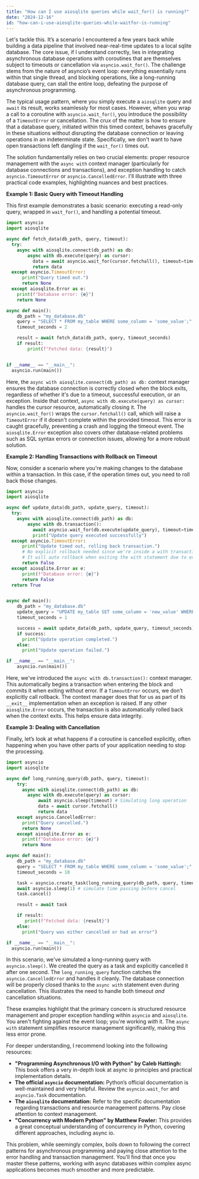 ```yaml
---
title: "How can I use aiosqlite queries while wait_for() is running?"
date: "2024-12-16"
id: "how-can-i-use-aiosqlite-queries-while-waitfor-is-running"
---
```


Let's tackle this. It’s a scenario I encountered a few years back while building a data pipeline that involved near-real-time updates to a local sqlite database. The core issue, if I understand correctly, lies in integrating asynchronous database operations with coroutines that are themselves subject to timeouts or cancellation via `asyncio.wait_for()`. The challenge stems from the nature of asyncio’s event loop: everything essentially runs within that single thread, and blocking operations, like a long-running database query, can stall the entire loop, defeating the purpose of asynchronous programming.

The typical usage pattern, where you simply execute a `aiosqlite` query and `await` its result, works seamlessly for most cases. However, when you wrap a call to a coroutine with `asyncio.wait_for()`, you introduce the possibility of a `TimeoutError` or cancellation. The crux of the matter is how to ensure that a database query, initiated within this timed context, behaves gracefully in these situations without disrupting the database connection or leaving operations in an indeterminate state. Specifically, we don't want to have open transactions left dangling if the `wait_for()` times out.

The solution fundamentally relies on two crucial elements: proper resource management with the `async with` context manager (particularly for database connections and transactions), and exception handling to catch `asyncio.TimeoutError` or `asyncio.CancelledError`. I'll illustrate with three practical code examples, highlighting nuances and best practices.

**Example 1: Basic Query with Timeout Handling**

This first example demonstrates a basic scenario: executing a read-only query, wrapped in `wait_for()`, and handling a potential timeout.

```python
import asyncio
import aiosqlite

async def fetch_data(db_path, query, timeout):
  try:
    async with aiosqlite.connect(db_path) as db:
        async with db.execute(query) as cursor:
          data = await asyncio.wait_for(cursor.fetchall(), timeout=timeout)
          return data
  except asyncio.TimeoutError:
      print("Query timed out.")
      return None
  except aiosqlite.Error as e:
    print(f"Database error: {e}")
    return None

async def main():
    db_path = "my_database.db"
    query = "SELECT * FROM my_table WHERE some_column = 'some_value';"
    timeout_seconds = 2

    result = await fetch_data(db_path, query, timeout_seconds)
    if result:
        print(f"Fetched data: {result}")


if __name__ == "__main__":
  asyncio.run(main())
```

Here, the `async with aiosqlite.connect(db_path) as db:` context manager ensures the database connection is correctly closed when the block exits, regardless of whether it's due to a timeout, successful execution, or an exception. Inside that context, `async with db.execute(query) as cursor:` handles the cursor resource, automatically closing it. The `asyncio.wait_for()` wraps the `cursor.fetchall()` call, which will raise a `TimeoutError` if it doesn't complete within the provided timeout. This error is caught gracefully, preventing a crash and logging the timeout event. The `aiosqlite.Error` exception also covers other database-related problems such as SQL syntax errors or connection issues, allowing for a more robust solution.

**Example 2: Handling Transactions with Rollback on Timeout**

Now, consider a scenario where you're making changes to the database within a transaction. In this case, if the operation times out, you need to roll back those changes.

```python
import asyncio
import aiosqlite

async def update_data(db_path, update_query, timeout):
  try:
    async with aiosqlite.connect(db_path) as db:
        async with db.transaction():
          await asyncio.wait_for(db.execute(update_query), timeout=timeout)
          print("Update query executed successfully")
  except asyncio.TimeoutError:
      print("Update timed out, rolling back transaction.")
      # No explicit rollback needed since we're inside a with transaction.
      # It will auto rollback when exiting the with statement due to exception
      return False
  except aiosqlite.Error as e:
      print(f"Database error: {e}")
      return False
  return True


async def main():
    db_path = "my_database.db"
    update_query = "UPDATE my_table SET some_column = 'new_value' WHERE id = 1;"
    timeout_seconds = 1

    success = await update_data(db_path, update_query, timeout_seconds)
    if success:
      print("Update operation completed.")
    else:
      print("Update operation failed.")

if __name__ == "__main__":
    asyncio.run(main())

```

Here, we've introduced the `async with db.transaction():` context manager. This automatically begins a transaction when entering the block and commits it when exiting without error. If a `TimeoutError` occurs, we don’t explicitly call rollback. The context manager does that for us as part of its `__exit__` implementation when an exception is raised. If any other `aiosqlite.Error` occurs, the transaction is also automatically rolled back when the context exits. This helps ensure data integrity.

**Example 3: Dealing with Cancellation**

Finally, let’s look at what happens if a coroutine is cancelled explicitly, often happening when you have other parts of your application needing to stop the processing.

```python
import asyncio
import aiosqlite

async def long_running_query(db_path, query, timeout):
    try:
      async with aiosqlite.connect(db_path) as db:
        async with db.execute(query) as cursor:
            await asyncio.sleep(timeout) # Simulating long operation
            data = await cursor.fetchall()
            return data
    except asyncio.CancelledError:
      print("Query cancelled.")
      return None
    except aiosqlite.Error as e:
      print(f"Database error: {e}")
      return None

async def main():
    db_path = "my_database.db"
    query = "SELECT * FROM my_table WHERE some_column = 'some_value';"
    timeout_seconds = 10

    task = asyncio.create_task(long_running_query(db_path, query, timeout_seconds))
    await asyncio.sleep(1) # simulate time passing before cancel
    task.cancel()

    result = await task

    if result:
       print(f"Fetched data: {result}")
    else:
      print("Query was either cancelled or had an error")

if __name__ == "__main__":
  asyncio.run(main())
```

In this scenario, we've simulated a long-running query with `asyncio.sleep()`. We created the query as a task and explicitly cancelled it after one second. The `long_running_query` function catches the `asyncio.CancelledError` and handles it cleanly. The database connection will be properly closed thanks to the `async with` statement even during cancellation. This illustrates the need to handle both timeout *and* cancellation situations.

These examples highlight that the primary concern is structured resource management and proper exception handling within `asyncio` and `aiosqlite`. You aren't fighting against the event loop; you're working *with* it. The `async with` statement simplifies resource management significantly, making this less error prone.

For deeper understanding, I recommend looking into the following resources:
*   **"Programming Asynchronous I/O with Python" by Caleb Hattingh:** This book offers a very in-depth look at async io principles and practical implementation details.
*  **The official `asyncio` documentation:** Python’s official documentation is well-maintained and very helpful. Review the `asyncio.wait_for` and `asyncio.Task` documentation.
*   **The `aiosqlite` documentation:** Refer to the specific documentation regarding transactions and resource management patterns. Pay close attention to context management.
* **"Concurrency with Modern Python" by Matthew Fowler:** This provides a great conceptual understanding of concurrency in Python, covering different approaches, including async io.

This problem, while seemingly complex, boils down to following the correct patterns for asynchronous programming and paying close attention to the error handling and transaction management. You'll find that once you master these patterns, working with async databases within complex async applications becomes much smoother and more predictable.
